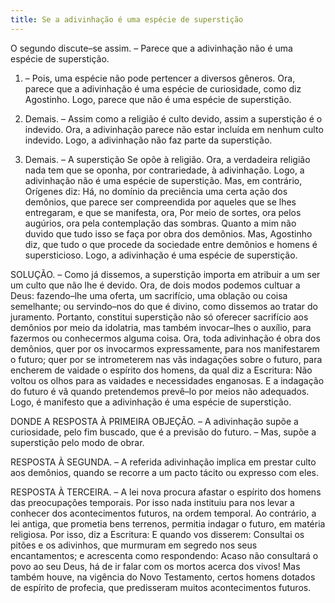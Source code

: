 ```yaml
---
title: Se a adivinhação é uma espécie de superstição
---
```


O segundo discute–se assim. – Parece que a adivinhação não é uma espécie de superstição.  

1. – Pois, uma espécie não pode pertencer a diversos gêneros. Ora, parece que a adivinhação é uma espécie de curiosidade, como diz Agostinho. Logo, parece que não é uma espécie de superstição.  

2. Demais. – Assim como a religião é culto devido, assim a superstição é o indevido. Ora, a adivinhação parece não estar incluída em nenhum culto indevido. Logo, a adivinhação não faz parte da superstição.  

3. Demais. – A superstição Se opõe à religião. Ora, a verdadeira religião nada tem que se oponha, por contrariedade, à adivinhação. Logo, a adivinhação não é uma espécie de superstição.  Mas, em contrário, Orígenes diz: Há, no domínio da preciência uma certa ação dos demônios, que parece ser compreendida por aqueles que se lhes entregaram, e que se manifesta, ora, Por meio de sortes, ora pelos augúrios, ora pela contemplação das sombras. Quanto a mim não duvido que tudo isso se faça por obra dos demônios. Mas, Agostinho diz, que tudo o que procede da sociedade entre demônios e homens é supersticioso. Logo, a adivinhação é uma espécie de superstição.  

SOLUÇÃO. – Como já dissemos, a superstição importa em atribuir a um ser um culto que não lhe é devido. Ora, de dois modos podemos cultuar a Deus: fazendo–lhe uma oferta, um sacrifício, uma oblação ou coisa semelhante; ou servindo–nos do que é divino, como dissemos ao tratar do juramento. Portanto, constitui superstição não só oferecer sacrifício aos demônios por meio da idolatria, mas também invocar–lhes o auxílio, para fazermos ou conhecermos alguma coisa. Ora, toda adivinhação é obra dos demônios, quer por os invocarmos expressamente, para nos manifestarem o futuro; quer por se intrometerem nas vãs indagações sobre o futuro, para encherem de vaidade o espírito dos homens, da qual diz a Escritura: Não voltou os olhos para as vaidades e necessidades enganosas. E a indagação do futuro é vã quando pretendemos prevê–lo por meios não adequados. Logo, é manifesto que a adivinhação é uma espécie de superstição.  

DONDE A RESPOSTA À PRIMEIRA OBJEÇÃO. – A adivinhação supõe a curiosidade, pelo fim buscado, que é a previsão do futuro. – Mas, supõe a superstição pelo modo de obrar. 

RESPOSTA À SEGUNDA. – A referida adivinhação implica em prestar culto aos demônios, quando se recorre a um pacto tácito ou expresso com eles.  

RESPOSTA À TERCEIRA. – A lei nova procura afastar o espírito dos homens das preocupações temporais. Por isso nada instituiu para nos levar a conhecer dos acontecimentos futuros, na ordem temporal. Ao contrário, a lei antiga, que prometia bens terrenos, permitia indagar o futuro, em matéria religiosa. Por isso, diz a Escritura: E quando vos disserem: Consultai os pitões e os adivinhos, que murmuram em segredo nos seus encantamentos; e acrescenta como respondendo: Acaso não consultará o povo ao seu Deus, há de ir falar com os mortos acerca dos vivos! Mas também houve, na vigência do Novo Testamento, certos homens dotados de espírito de profecia, que predisseram muitos acontecimentos futuros.